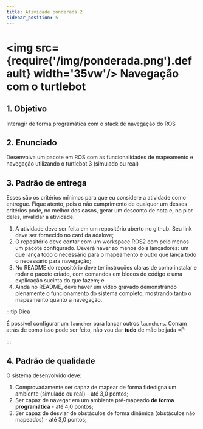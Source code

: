 ```yaml
---
title: Atividade ponderada 2
sidebar_position: 5
---
```


# <img src={require('/img/ponderada.png').default} width='35vw'/> Navegação com o turtlebot

## 1. Objetivo
Interagir de forma programática com o stack de navegação do ROS

## 2. Enunciado
Desenvolva um pacote em ROS com as funcionalidades de mapeamento e navegação
utilizando o turtlebot 3 (simulado ou real)

## 3. Padrão de entrega

Esses são os critérios mínimos para que eu considere a atividade como entregue.
Fique atento, pois o não cumprimento de qualquer um desses critérios pode, no
melhor dos casos, gerar um desconto de nota e, no pior deles, invalidar a
atividade.

1. A atividade deve ser feita em um repositório aberto no github. Seu link deve
   ser fornecido no card da adalove;
2. O repositório deve contar com um workspace ROS2 com pelo menos um pacote
   configurado. Deverá haver ao menos dois lançadores: um que lança todo o
   necessário para o mapeamento e outro que lança todo o necessário para
   navegação;
3. No README do repositório deve ter instruções claras de como instalar e rodar
   o pacote criado, com comandos em blocos de código e uma explicação sucinta
   do que fazem; e
4. Ainda no README, deve haver um vídeo gravado demonstrando plenamente o
   funcionamento do sistema completo, mostrando tanto o mapeamento quanto a
   navegação.

:::tip Dica

É possível configurar um `launcher` para lançar outros `launchers`. Corram
atrás de como isso pode ser feito, não vou dar **tudo** de mão beijada =P

:::

## 4. Padrão de qualidade

O sistema desenvolvido deve:

1. Comprovadamente ser capaz de mapear de forma fidedigna um ambiente (simulado
   ou real) - até 3,0 pontos;
2. Ser capaz de navegar em um ambiente pré-mapeado **de forma programática** -
   até 4,0 pontos; 
3. Ser capaz de desviar de obstáculos de forma dinâmica (obstáculos não
   mapeados) - até 3,0 pontos; 
